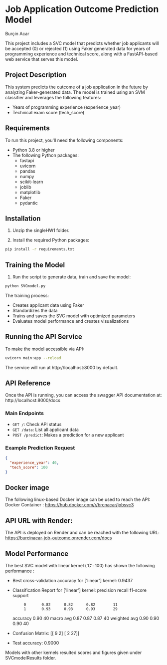 # Job Application Outcome Prediction Model
Burçin Acar


This project includes a SVC model that predicts whether job applicants will be accepted (0) or rejected (1) using Faker generated data for years of programming experience and technical score, along with a FastAPI-based web service that serves this model. 

## Project Description

This system predicts the outcome of a job application in the future by analyzing Faker-generated data. The model is trained using an SVM classifier and leverages the following features:

- Years of programming experience (experience_year)
- Technical exam score (tech_score)

## Requirements

To run this project, you'll need the following components:

- Python 3.8 or higher
- The following Python packages:
  - fastapi
  - uvicorn
  - pandas
  - numpy
  - scikit-learn
  - joblib
  - matplotlib
  - Faker 
  - pydantic

## Installation

1. Unzip the singleHW1 folder.

2. Install the required Python packages:

```bash
pip install -r requirements.txt
```

## Training the Model

1. Run the script to generate data, train and save the model:

```bash
python SVCmodel.py
```

The training process:
- Creates applicant data using Faker
- Standardizes the data
- Trains and saves the SVC model with optimized parameters
- Evaluates model performance and creates visualizations

## Running the API Service

To make the model accessible via API:

```bash
uvicorn main:app --reload
```
The service will run at http://localhost:8000 by default.

## API Reference

Once the API is running, you can access the swagger API documentation at: http://localhost:8000/docs

### Main Endpoints

- `GET /`: Check API status
- `GET /data`: List all applicant data
- `POST /predict`: Makes a prediction for a new applicant

### Example Prediction Request

```json
{
  "experience_year": 40,
  "tech_score": 100
}
```
## Docker image
The following linux-based Docker image can be used to reach the API:
  Docker Container : https://hub.docker.com/r/brcnacar/jobsvc3 

## API URL with Render:
The API is deployed on Render and can be reached with the following URL:
  https://burcinacar-job-outcome.onrender.com/docs 

## Model Performance

The best SVC model with linear kernel ('C': 100) has shown the following performance :

- Best cross-validation accuracy for ['linear'] kernel: 0.9437
- Classification Report for ['linear'] kernel:
              precision    recall  f1-score   support

           0       0.82      0.82      0.82        11
           1       0.93      0.93      0.93        29

    accuracy                           0.90        40
   macro avg       0.87      0.87      0.87        40
weighted avg       0.90      0.90      0.90        40

- Confusion Matrix:
  [[ 9  2]
  [ 2 27]]
- Test accuracy: 0.9000

Models with other kernels resulted scores and figures given under SVCmodelResults folder.
